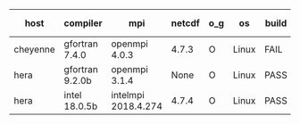 

| host     | compiler                              | mpi                      | netcdf        | o_g        | os       | build       | u_pass          | u_fail          | s_pass            | s_fail            | e_pass             | e_fail             | nuopc_pass       | nuopc_fail       | artifacts link          |
|----------|---------------------------------------|--------------------------|---------------|------------|----------|-------------|-----------------|-----------------|-------------------|-------------------|--------------------|--------------------|------------------|------------------|-------------------------|
| cheyenne | gfortran 7.4.0 | openmpi 4.0.3  | 4.7.3  | O | Linux | FAIL | None | None | None | None | None | None | None | None | <a href="https://github.com/esmf-org/esmf-test-artifacts/tree/b6f79ea01d866f2eaea5295af631bd24359e3d14/update_pio2.5.9/gfortran/7.4.0/O/openmpi/4.0.3" target="_blank">b6f79ea</a> | 
| hera | gfortran 9.2.0b | openmpi 3.1.4  | None  | O | Linux | PASS | 13870 | 2 | 49 | 0 | 80 | 0 | 52 | 0 | <a href="https://github.com/esmf-org/esmf-test-artifacts/tree/b5a498f333ffec418ea4b42e3d88a37d687de7cb/update_pio2.5.9/gfortran/9.2.0b/O/openmpi/3.1.4" target="_blank">b5a498f</a> | 
| hera | intel 18.0.5b | intelmpi 2018.4.274  | 4.7.4  | O | Linux | PASS | 13872 | 0 | 49 | 0 | 80 | 0 | 52 | 0 | <a href="https://github.com/esmf-org/esmf-test-artifacts/tree/32d672599b69fd775ef62a2f546775348ec9cbd6/update_pio2.5.9/intel/18.0.5b/O/intelmpi/2018.4.274" target="_blank">32d6725</a> | 
